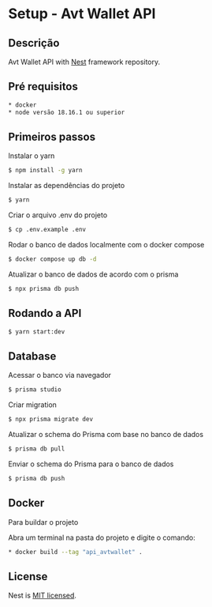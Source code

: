 # Setup - Avt Wallet API

## Descrição

Avt Wallet API with [Nest](https://github.com/nestjs/nest) framework repository.

## Pré requisitos

```bash
* docker
* node versão 18.16.1 ou superior
```

## Primeiros passos

Instalar o yarn

```bash
$ npm install -g yarn
```

Instalar as dependências do projeto

```bash
$ yarn
```

Criar o arquivo .env do projeto

```bash
$ cp .env.example .env
```

Rodar o banco de dados localmente com o docker compose

```bash
$ docker compose up db -d
```

Atualizar o banco de dados de acordo com o prisma

```bash
$ npx prisma db push
```

## Rodando a API

```bash
$ yarn start:dev
```

## Database

Acessar o banco via navegador

```bash
$ prisma studio
```

Criar migration

```bash
$ npx prisma migrate dev
```

Atualizar o schema do Prisma com base no banco de dados

```bash
$ prisma db pull
```

Enviar o schema do Prisma para o banco de dados

```bash
$ prisma db push
```

## Docker

Para buildar o projeto

Abra um terminal na pasta do projeto e digite o comando:

```bash
* docker build --tag "api_avtwallet" .
```

## License

Nest is [MIT licensed](LICENSE).
